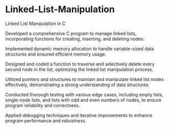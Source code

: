 # Linked-List-Manipulation
Linked List Manipulation in C

Developed a comprehensive C program to manage linked lists, incorporating functions for creating, inserting, and deleting nodes.

Implemented dynamic memory allocation to handle variable-sized data structures and ensured efficient memory usage.

Designed and coded a function to traverse and selectively delete every second node in the list, optimizing the linked list manipulation process.

Utilized pointers and structures to maintain and manipulate linked list nodes effectively, demonstrating a strong understanding of data structures.

Conducted thorough testing with various edge cases, including empty lists, single-node lists, and lists with odd and even numbers of nodes, to ensure program reliability and correctness.

Applied debugging techniques and iterative improvements to enhance program performance and robustness.
